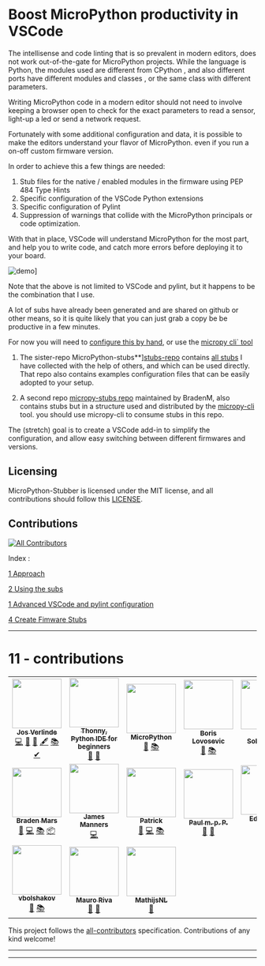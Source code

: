# Boost MicroPython productivity in VSCode

The intellisense and code linting that is so prevalent in modern editors, does not work out-of-the-gate for MicroPython projects.
While the language is Python, the modules used are different from CPython , and also different ports have different modules and classes , or the same class with different parameters.

Writing MicroPython code in a modern editor should not need to involve keeping a browser open to check for the exact parameters to read a sensor, light-up a led or send a network request.

Fortunately with some additional configuration and data, it is possible to make the editors understand your flavor of MicroPython. even if you run a on-off custom firmware version.

In order to achieve this a few things are needed:
1) Stub files for the native / enabled modules in the firmware using PEP 484 Type Hints
2) Specific configuration of the VSCode Python extensions 
3) Specific configuration of Pylint
4) Suppression of warnings that collide with the MicroPython principals or code optimization.

With that in place, VSCode will understand MicroPython for the most part, and help you to write code, and catch more errors before deploying it to your board. 

![demo][]]

Note that the above is not limited to VSCode and pylint, but it happens to be the combination that I use. 

A lot of subs have already been generated and are shared on github or other means,  so it is quite likely that you can just grab a copy be be productive in a few minutes.

For now you will need to [configure this by hand](#manual-configuration), or use the [micropy cli` tool](#using-micropy-cli)

1. The sister-repo MicroPython-stubs**][stubs-repo] contains [all stubs][all-stubs] I have collected with the help of others, and which can be used directly.
   That repo also contains examples configuration files that can be easily adopted to your setup.

2. A second repo [micropy-stubs repo][stubs-repo2] maintained by BradenM,  also contains stubs but in a structure used and distributed by the [micropy-cli](#using-micropy-cli) tool.
   you should use micropy-cli to consume stubs in this repo.

The (stretch) goal is to create a VSCode add-in to simplify the configuration, and allow easy switching between different firmwares and versions.

## Licensing 

MicroPython-Stubber is licensed under the MIT license, and all contributions should follow this [LICENSE](LICENSE).


## Contributions

<!-- ALL-CONTRIBUTORS-BADGE:START - Do not remove or modify this section -->
[![All Contributors](https://img.shields.io/badge/all_contributors-17-orange.svg?style=flat-square)](#contributors-)
<!-- ALL-CONTRIBUTORS-BADGE:END --> 



Index : 

[1 Approach](docs/1_approach.md)

[2 Using the subs](docs/2_using_stubs.md)

[1 Advanced VSCode and pylint configuration](docs/3_configuraton.md)

[4 Create Fimware Stubs](docs/4_create_stubs.md)









----------------

# 11 - contributions 

<!-- ALL-CONTRIBUTORS-LIST:START - Do not remove or modify this section -->
<!-- prettier-ignore-start -->
<!-- markdownlint-disable -->

<table>
  <tr>
    <td align="center"><a href="https://github.com/Josverl"><img src="https://avatars2.githubusercontent.com/u/981654?v=4?s=100" width="100px;" alt=""/><br /><sub><b>Jos Verlinde</b></sub></a><br /><a href="https://github.com/Josverl/micropython-stubbber/commits?author=josverl" title="Code">💻</a> <a href="#research-josverl" title="Research">🔬</a> <a href="#ideas-josverl" title="Ideas, Planning, & Feedback">🤔</a> <a href="#content-josverl" title="Content">🖋</a> <a href="#stubs-josverl" title="MicroPython stubs">📚</a> <a href="#test-josverl" title="Test">✔</a></td>
    <td align="center"><a href="https://thonny.org/"><img src="https://avatars1.githubusercontent.com/u/46202078?v=4?s=100" width="100px;" alt=""/><br /><sub><b>Thonny, Python IDE for beginners</b></sub></a><br /><a href="#ideas-thonny" title="Ideas, Planning, & Feedback">🤔</a> <a href="#research-thonny" title="Research">🔬</a></td>
    <td align="center"><a href="https://micropython.org/"><img src="https://avatars1.githubusercontent.com/u/6298560?v=4?s=100" width="100px;" alt=""/><br /><sub><b>MicroPython</b></sub></a><br /><a href="#data-micropython" title="Data">🔣</a> <a href="#stubs-micropython" title="MicroPython stubs">📚</a></td>
    <td align="center"><a href="https://github.com/loboris"><img src="https://avatars3.githubusercontent.com/u/6280349?v=4?s=100" width="100px;" alt=""/><br /><sub><b>Boris Lovosevic</b></sub></a><br /><a href="#data-loboris" title="Data">🔣</a> <a href="#stubs-loboris" title="MicroPython stubs">📚</a></td>
    <td align="center"><a href="https://github.com/pfalcon"><img src="https://avatars3.githubusercontent.com/u/500451?v=4?s=100" width="100px;" alt=""/><br /><sub><b>Paul Sokolovsky</b></sub></a><br /><a href="#data-pfalcon" title="Data">🔣</a> <a href="#stubs-pfalcon" title="MicroPython stubs">📚</a></td>
    <td align="center"><a href="https://github.com/pycopy"><img src="https://avatars0.githubusercontent.com/u/67273174?v=4?s=100" width="100px;" alt=""/><br /><sub><b>pycopy</b></sub></a><br /><a href="#data-pycopy" title="Data">🔣</a> <a href="#stubs-pycopy" title="MicroPython stubs">📚</a></td>
    <td align="center"><a href="https://github.com/pycom"><img src="https://avatars2.githubusercontent.com/u/16415153?v=4?s=100" width="100px;" alt=""/><br /><sub><b>Pycom</b></sub></a><br /><a href="#infra-pycom" title="Infrastructure (Hosting, Build-Tools, etc)">🚇</a></td>
  </tr>
  <tr>
    <td align="center"><a href="https://github.com/BradenM"><img src="https://avatars1.githubusercontent.com/u/5913808?v=4?s=100" width="100px;" alt=""/><br /><sub><b>Braden Mars</b></sub></a><br /><a href="https://github.com/Josverl/micropython-stubbber/issues?q=author%3ABradenM" title="Bug reports">🐛</a> <a href="https://github.com/Josverl/micropython-stubbber/commits?author=BradenM" title="Code">💻</a> <a href="#stubs-BradenM" title="MicroPython stubs">📚</a> <a href="#platform-BradenM" title="Packaging/porting to new platform">📦</a></td>
    <td align="center"><a href="https://binary.com.au/"><img src="https://avatars2.githubusercontent.com/u/175909?v=4?s=100" width="100px;" alt=""/><br /><sub><b>James Manners</b></sub></a><br /><a href="https://github.com/Josverl/micropython-stubbber/commits?author=jmannau" title="Code">💻</a></td>
    <td align="center"><a href="http://patrickwalters.us/"><img src="https://avatars0.githubusercontent.com/u/4002194?v=4?s=100" width="100px;" alt=""/><br /><sub><b>Patrick</b></sub></a><br /><a href="https://github.com/Josverl/micropython-stubbber/issues?q=author%3Aaskpatrickw" title="Bug reports">🐛</a> <a href="https://github.com/Josverl/micropython-stubbber/commits?author=askpatrickw" title="Code">💻</a> <a href="#stubs-askpatrickw" title="MicroPython stubs">📚</a></td>
    <td align="center"><a href="https://opencollective.com/pythonseverywhere"><img src="https://avatars3.githubusercontent.com/u/16009100?v=4?s=100" width="100px;" alt=""/><br /><sub><b>Paul m. p. P.</b></sub></a><br /><a href="#ideas-pmp-p" title="Ideas, Planning, & Feedback">🤔</a> <a href="#research-pmp-p" title="Research">🔬</a></td>
    <td align="center"><a href="https://github.com/edreamleo"><img src="https://avatars0.githubusercontent.com/u/592928?v=4?s=100" width="100px;" alt=""/><br /><sub><b>Edward K. Ream</b></sub></a><br /><a href="#plugin-edreamleo" title="Plugin/utility libraries">🔌</a></td>
    <td align="center"><a href="https://github.com/dastultz"><img src="https://avatars3.githubusercontent.com/u/4334042?v=4?s=100" width="100px;" alt=""/><br /><sub><b>Daryl Stultz</b></sub></a><br /><a href="#stubs-dastultz" title="MicroPython stubs">📚</a></td>
    <td align="center"><a href="https://github.com/cabletie"><img src="https://avatars1.githubusercontent.com/u/2356734?v=4?s=100" width="100px;" alt=""/><br /><sub><b>Keeping things together</b></sub></a><br /><a href="https://github.com/Josverl/micropython-stubbber/issues?q=author%3Acabletie" title="Bug reports">🐛</a></td>
  </tr>
  <tr>
    <td align="center"><a href="https://github.com/vbolshakov"><img src="https://avatars2.githubusercontent.com/u/2453324?v=4?s=100" width="100px;" alt=""/><br /><sub><b>vbolshakov</b></sub></a><br /><a href="https://github.com/Josverl/micropython-stubbber/issues?q=author%3Avbolshakov" title="Bug reports">🐛</a> <a href="#stubs-vbolshakov" title="MicroPython stubs">📚</a></td>
    <td align="center"><a href="https://lemariva.com/"><img src="https://avatars2.githubusercontent.com/u/15173329?v=4?s=100" width="100px;" alt=""/><br /><sub><b>Mauro Riva</b></sub></a><br /><a href="#blog-lemariva" title="Blogposts">📝</a> <a href="https://github.com/Josverl/micropython-stubbber/issues?q=author%3Alemariva" title="Bug reports">🐛</a></td>
    <td align="center"><a href="https://github.com/MathijsNL"><img src="https://avatars0.githubusercontent.com/u/1612886?v=4?s=100" width="100px;" alt=""/><br /><sub><b>MathijsNL</b></sub></a><br /><a href="https://github.com/Josverl/micropython-stubbber/issues?q=author%3AMathijsNL" title="Bug reports">🐛</a></td>
  </tr>
</table>

<!-- markdownlint-restore -->
<!-- prettier-ignore-end -->

<!-- ALL-CONTRIBUTORS-LIST:END -->

This project follows the [all-contributors](https://github.com/all-contributors/all-contributors) specification. Contributions of any kind welcome!

----------------------------

--------------------------------



[stubs-repo]:   https://github.com/Josverl/micropython-stubs
[stubs-repo2]:  https://github.com/BradenM/micropy-stubs
[micropython-stubber]: https://github.com/Josverl/micropython-stubber
[micropython-stubs]: https://github.com/Josverl/micropython-stubs#micropython-stubs
[micropy-cli]: https://github.com/BradenM/micropy-cli
[using-the-stubs]: https://github.com/Josverl/micropython-stubs#using-the-stubs
[demo]:         /docs/img/demo.gif	"demo of writing code using the stubs"
[stub processing order]: /docs/img/stuborder_pylance.png	"recommended stub processing order"
[naming-convention]: #naming-convention-and-stub-folder-structure
[all-stubs]: https://github.com/Josverl/micropython-stubs/blob/master/firmwares.md
[micropython]: https://github.com/micropython/micropython
[micropython-lib]:  https://github.com/micropython/micropython-lib
[pycopy]: https://github.com/pfalcon/pycopy
[pycopy-lib]: https://github.com/pfalcon/pycopy-lib
[createstubs-flow]: /docs/img/createstubs-flow.png
[symlink]: #6.4-create-a-symbolic-link